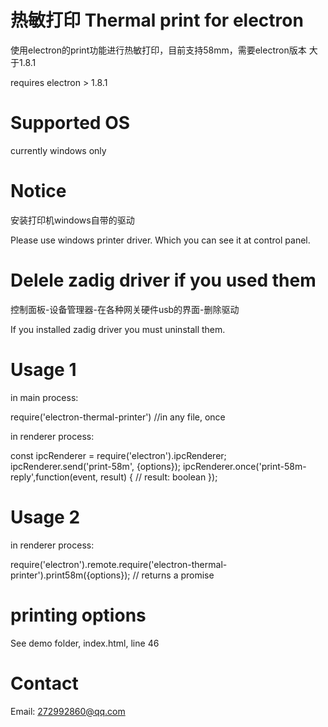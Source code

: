 # 热敏打印 Thermal print for electron

使用electron的print功能进行热敏打印，目前支持58mm，需要electron版本 大于1.8.1

requires electron > 1.8.1

# Supported OS

currently windows only

# Notice

安装打印机windows自带的驱动

Please use windows printer driver. Which you can see it at control panel.

# Delele zadig driver if you used them

控制面板-设备管理器-在各种网关硬件usb的界面-删除驱动

If you installed zadig driver you must uninstall them.

# Usage 1

in main process:

require('electron-thermal-printer') //in any file, once

in renderer process:

const ipcRenderer = require('electron').ipcRenderer;
ipcRenderer.send('print-58m', {options});
ipcRenderer.once('print-58m-reply',function(event, result) {
    // result: boolean
});

# Usage 2
in renderer process:

require('electron').remote.require('electron-thermal-printer').print58m({options}); // returns a promise

# printing options

See demo folder, index.html, line 46

# Contact

Email: 272992860@qq.com

